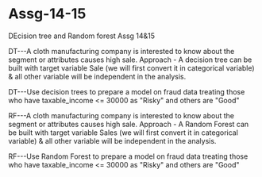 # Assg-14-15
DEcision tree and Random forest Assg 14&amp;15




DT---A cloth manufacturing company is interested to know about the segment or attributes causes high sale. 
Approach - A decision tree can be built with target variable Sale (we will first convert it in categorical variable) & all other variable will be independent in the analysis.  


DT---Use decision trees to prepare a model on fraud data 
treating those who have taxable_income <= 30000 as "Risky" and others are "Good"



RF---A cloth manufacturing company is interested to know about the segment or attributes causes high sale. 
Approach - A Random Forest can be built with target variable Sales (we will first convert it in categorical variable) & all other variable will be independent in the analysis.  



RF---Use Random Forest to prepare a model on fraud data 
treating those who have taxable_income <= 30000 as "Risky" and others are "Good"
